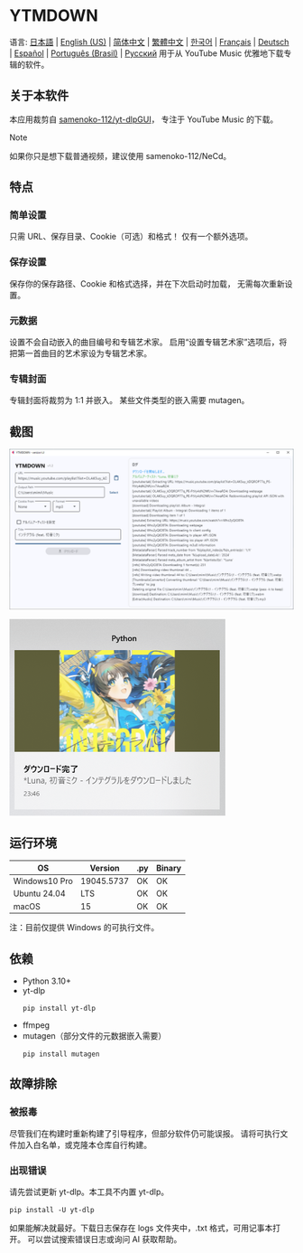# YTMDOWN
语言: [日本語](README.ja_jp.md) | [English (US)](README.en_us.md) | [简体中文](README.zh_cn.md) | [繁體中文](README.zh_tw.md) | [한국어](README.ko_kr.md) | [Français](README.fr_fr.md) | [Deutsch](README.de_de.md) | [Español](README.es_es.md) | [Português (Brasil)](README.pt_br.md) | [Русский](README.ru_ru.md)
用于从 YouTube Music 优雅地下载专辑的软件。

## 关于本软件
本应用裁剪自 [samenoko-112/yt-dlpGUI](https://github.com/samenoko-112/yt-dlpGUI)，
专注于 YouTube Music 的下载。

> [!NOTE]
> 如果你只是想下载普通视频，建议使用 samenoko-112/NeCd。

## 特点
### 简单设置
只需 URL、保存目录、Cookie（可选）和格式！
仅有一个额外选项。

### 保存设置
保存你的保存路径、Cookie 和格式选择，并在下次启动时加载，
无需每次重新设置。

### 元数据
设置不会自动嵌入的曲目编号和专辑艺术家。
启用“设置专辑艺术家”选项后，将把第一首曲目的艺术家设为专辑艺术家。

### 专辑封面
专辑封面将裁剪为 1:1 并嵌入。
某些文件类型的嵌入需要 mutagen。

## 截图
![](img/2025-05-05-23-52-10.png)

![通知](img/2025-05-05-23-52-38.png)

## 运行环境
| OS | Version | .py | Binary |
| -- | --- | - | - |
| Windows10 Pro | 19045.5737 | OK | OK |
| Ubuntu 24.04 | LTS | OK | OK |
| macOS | 15 | OK | OK |

注：目前仅提供 Windows 的可执行文件。

## 依赖
- Python 3.10+
- yt-dlp
    ```shell
    pip install yt-dlp
    ```
- ffmpeg
- mutagen（部分文件的元数据嵌入需要）
    ```shell
    pip install mutagen
    ```

## 故障排除
### 被报毒
尽管我们在构建时重新构建了引导程序，但部分软件仍可能误报。
请将可执行文件加入白名单，或克隆本仓库自行构建。

### 出现错误
请先尝试更新 yt-dlp。本工具不内置 yt-dlp。
```shell
pip install -U yt-dlp
```
如果能解决就最好。下载日志保存在 logs 文件夹中，.txt 格式，可用记事本打开。
可以尝试搜索错误日志或询问 AI 获取帮助。


